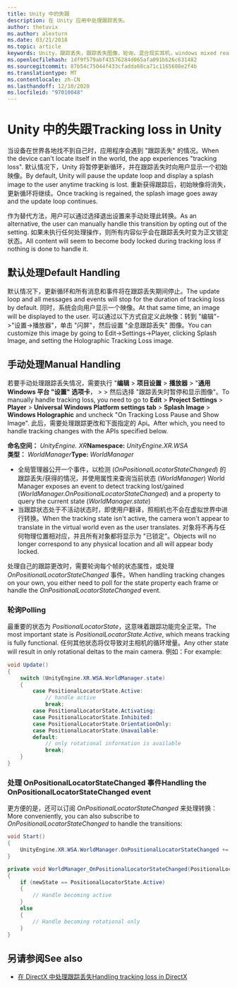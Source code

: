 ```yaml
---
title: Unity 中的失跟
description: 在 Unity 应用中处理跟踪丢失。
author: thetuvix
ms.author: alexturn
ms.date: 03/21/2018
ms.topic: article
keywords: Unity，跟踪丢失，跟踪丢失图像，轮询，混合现实耳机，windows mixed reality 耳机，虚拟现实耳机
ms.openlocfilehash: 1df9f579abf43576284d065afa091bb26c631482
ms.sourcegitcommit: 87b54c75044f433cfadda68ca71c1165608e2f4b
ms.translationtype: MT
ms.contentlocale: zh-CN
ms.lasthandoff: 12/10/2020
ms.locfileid: "97010048"
---
```

# <a name="tracking-loss-in-unity"></a><span data-ttu-id="94914-104">Unity 中的失跟</span><span class="sxs-lookup"><span data-stu-id="94914-104">Tracking loss in Unity</span></span>

<span data-ttu-id="94914-105">当设备在世界各地找不到自己时，应用程序会遇到 "跟踪丢失" 的情况。</span><span class="sxs-lookup"><span data-stu-id="94914-105">When the device can't locate itself in the world, the app experiences "tracking loss".</span></span> <span data-ttu-id="94914-106">默认情况下，Unity 将暂停更新循环，并在跟踪丢失时向用户显示一个初始映像。</span><span class="sxs-lookup"><span data-stu-id="94914-106">By default, Unity will pause the update loop and display a splash image to the user anytime tracking is lost.</span></span> <span data-ttu-id="94914-107">重新获得跟踪后，初始映像将消失，更新循环将继续。</span><span class="sxs-lookup"><span data-stu-id="94914-107">Once tracking is regained, the splash image goes away and the update loop continues.</span></span>

<span data-ttu-id="94914-108">作为替代方法，用户可以通过选择退出设置来手动处理此转换。</span><span class="sxs-lookup"><span data-stu-id="94914-108">As an alternative, the user can manually handle this transition by opting out of the setting.</span></span> <span data-ttu-id="94914-109">如果未执行任何处理操作，则所有内容似乎会在跟踪丢失时变为正文锁定状态。</span><span class="sxs-lookup"><span data-stu-id="94914-109">All content will seem to become body locked during tracking loss if nothing is done to handle it.</span></span>

## <a name="default-handling"></a><span data-ttu-id="94914-110">默认处理</span><span class="sxs-lookup"><span data-stu-id="94914-110">Default Handling</span></span>

<span data-ttu-id="94914-111">默认情况下，更新循环和所有消息和事件将在跟踪丢失期间停止。</span><span class="sxs-lookup"><span data-stu-id="94914-111">The update loop and all messages and events will stop for the duration of tracking loss by default.</span></span> <span data-ttu-id="94914-112">同时，系统会向用户显示一个映像。</span><span class="sxs-lookup"><span data-stu-id="94914-112">At that same time, an image will be displayed to the user.</span></span> <span data-ttu-id="94914-113">可以通过以下方式自定义此映像：转到 "编辑"->"设置->播放器"，单击 "闪屏"，然后设置 "全息跟踪丢失" 图像。</span><span class="sxs-lookup"><span data-stu-id="94914-113">You can customize this image by going to Edit->Settings->Player, clicking Splash Image, and setting the Holographic Tracking Loss image.</span></span>

## <a name="manual-handling"></a><span data-ttu-id="94914-114">手动处理</span><span class="sxs-lookup"><span data-stu-id="94914-114">Manual Handling</span></span>

<span data-ttu-id="94914-115">若要手动处理跟踪丢失情况，需要执行 "**编辑**  >  **项目设置**  >  **播放器**  >  "**通用 Windows 平台 "设置" 选项卡**，  >    >  然后选择 "跟踪丢失时暂停和显示图像"。</span><span class="sxs-lookup"><span data-stu-id="94914-115">To manually handle tracking loss, you need to go to **Edit** > **Project Settings** > **Player** > **Universal Windows Platform settings tab** > **Splash Image** > **Windows Holographic** and uncheck "On Tracking Loss Pause and Show Image".</span></span> <span data-ttu-id="94914-116">此后，需要处理跟踪更改和下面指定的 Api。</span><span class="sxs-lookup"><span data-stu-id="94914-116">After which, you need to handle tracking changes with the APIs specified below.</span></span>

<span data-ttu-id="94914-117">**命名空间：** *UnityEngine. XR*</span><span class="sxs-lookup"><span data-stu-id="94914-117">**Namespace:** *UnityEngine.XR.WSA*</span></span><br>
<span data-ttu-id="94914-118">**类型：** *WorldManager*</span><span class="sxs-lookup"><span data-stu-id="94914-118">**Type:** *WorldManager*</span></span>

* <span data-ttu-id="94914-119">全局管理器公开一个事件，以检测 (*OnPositionalLocatorStateChanged*) 的跟踪丢失/获得的情况，并使用属性来查询当前状态 (*WorldManager*) </span><span class="sxs-lookup"><span data-stu-id="94914-119">World Manager exposes an event to detect tracking lost/gained (*WorldManager.OnPositionalLocatorStateChanged*) and a property to query the current state (*WorldManager.state*)</span></span>
* <span data-ttu-id="94914-120">当跟踪状态处于不活动状态时，即使用户翻译，照相机也不会在虚拟世界中进行转换。</span><span class="sxs-lookup"><span data-stu-id="94914-120">When the tracking state isn't active, the camera won't appear to translate in the virtual world even as the user translates.</span></span> <span data-ttu-id="94914-121">对象将不再与任何物理位置相对应，并且所有对象都将显示为 "已锁定"。</span><span class="sxs-lookup"><span data-stu-id="94914-121">Objects will no longer correspond to any physical location and all will appear body locked.</span></span>

<span data-ttu-id="94914-122">处理自己的跟踪更改时，需要轮询每个帧的状态属性，或处理 *OnPositionalLocatorStateChanged* 事件。</span><span class="sxs-lookup"><span data-stu-id="94914-122">When handling tracking changes on your own, you either need to poll for the state property each frame or handle the *OnPositionalLocatorStateChanged* event.</span></span>

### <a name="polling"></a><span data-ttu-id="94914-123">轮询</span><span class="sxs-lookup"><span data-stu-id="94914-123">Polling</span></span>

<span data-ttu-id="94914-124">最重要的状态为 *PositionalLocatorState*，这意味着跟踪功能完全正常。</span><span class="sxs-lookup"><span data-stu-id="94914-124">The most important state is *PositionalLocatorState.Active*, which means tracking is fully functional.</span></span> <span data-ttu-id="94914-125">任何其他状态将仅导致对主相机的循环增量。</span><span class="sxs-lookup"><span data-stu-id="94914-125">Any other state will result in only rotational deltas to the main camera.</span></span> <span data-ttu-id="94914-126">例如：</span><span class="sxs-lookup"><span data-stu-id="94914-126">For example:</span></span>

```cs
void Update()
{
    switch (UnityEngine.XR.WSA.WorldManager.state)
    {
        case PositionalLocatorState.Active:
            // handle active
            break;
        case PositionalLocatorState.Activating:
        case PositionalLocatorState.Inhibited:
        case PositionalLocatorState.OrientationOnly:
        case PositionalLocatorState.Unavailable:
        default:
            // only rotational information is available
            break;
    }
}
```

### <a name="handling-the-onpositionallocatorstatechanged-event"></a><span data-ttu-id="94914-127">处理 OnPositionalLocatorStateChanged 事件</span><span class="sxs-lookup"><span data-stu-id="94914-127">Handling the OnPositionalLocatorStateChanged event</span></span>

<span data-ttu-id="94914-128">更方便的是，还可以订阅 *OnPositionalLocatorStateChanged* 来处理转换：</span><span class="sxs-lookup"><span data-stu-id="94914-128">More conveniently, you can also subscribe to *OnPositionalLocatorStateChanged* to handle the transitions:</span></span>

```cs
void Start()
{
    UnityEngine.XR.WSA.WorldManager.OnPositionalLocatorStateChanged += WorldManager_OnPositionalLocatorStateChanged;
}

private void WorldManager_OnPositionalLocatorStateChanged(PositionalLocatorState oldState, PositionalLocatorState newState)
{
    if (newState == PositionalLocatorState.Active)
    {
        // Handle becoming active
    }
    else
    {
        // Handle becoming rotational only
    }
}
```

## <a name="see-also"></a><span data-ttu-id="94914-129">另请参阅</span><span class="sxs-lookup"><span data-stu-id="94914-129">See also</span></span>
* [<span data-ttu-id="94914-130">在 DirectX 中处理跟踪丢失</span><span class="sxs-lookup"><span data-stu-id="94914-130">Handling tracking loss in DirectX</span></span>](../native/coordinate-systems-in-directx.md#handling-tracking-loss)
